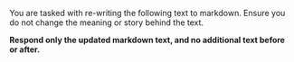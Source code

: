 You are tasked with re-writing the following text to markdown. Ensure you do not change the meaning or story behind the text. 

**Respond only the updated markdown text, and no additional text before or after.**